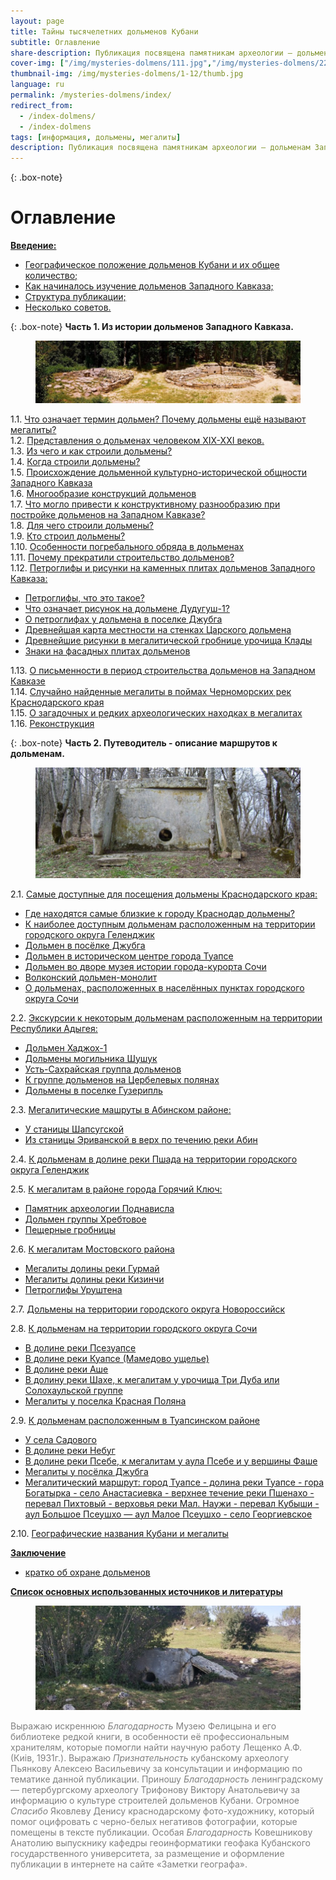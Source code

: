 ```yaml
---
layout: page
title: Тайны тысячелетних дольменов Кубани
subtitle: Оглавление
share-description: Публикация посвящена памятникам археологии — дольменам Западного Кавказа, их возраст достигает 5 тысяч лет, это одно из загадочных рукотворных явлений в мире.
cover-img: ["/img/mysteries-dolmens/111.jpg","/img/mysteries-dolmens/222.jpg"]
thumbnail-img: /img/mysteries-dolmens/1-12/thumb.jpg
language: ru
permalink: /mysteries-dolmens/index/
redirect_from:
  - /index-dolmens/
  - /index-dolmens
tags: [информация, дольмены, мегалиты]
description: Публикация посвящена памятникам археологии — дольменам Западного Кавказа, их возраст достигает 5 тысяч лет, это одно из загадочных рукотворных явлений в мире. Одна из основных целей публикации, найти ответы на десятки вопросов связанных с историей дольменов. Для этого были использованы данные ученых начиная с ХIХ в. до последних открытий археологов в ХХI в. В тексте приводятся интересные и мало известные факты о дольменах, отражающие мнения различных исследователей.
---
```

{: .box-note}
# Оглавление

[**Введение:**](/mysteries-dolmens/intro/)  
- [Географическое положение дольменов Кубани и их общее количество;](/mysteries-dolmens/intro/#%D0%B2%D0%B2%D0%B5%D0%B4%D0%B5%D0%BD%D0%B8%D0%B51)
- [Как начиналось изучение дольменов Западного Кавказа;](/mysteries-dolmens/intro/#%D0%B2%D0%B2%D0%B5%D0%B4%D0%B5%D0%BD%D0%B8%D0%B52)
- [Структура публикации;](/mysteries-dolmens/intro/#%D0%B2%D0%B2%D0%B5%D0%B4%D0%B5%D0%BD%D0%B8%D0%B53)
- [Несколько советов.](/mysteries-dolmens/intro/#%D0%B2%D0%B2%D0%B5%D0%B4%D0%B5%D0%BD%D0%B8%D0%B54)

{: .box-note}
**<a name="ch1"></a>Часть 1. Из истории дольменов Западного Кавказа.**

<figure>
	<img alt="Мегалитический комплекс Жане 1" title="Мегалитический комплекс Жане 1" src="/img/mysteries-dolmens/index/03.jpg"/>
</figure> 

1.1. [Что означает термин дольмен? Почему дольмены ещё называют мегалиты?](/mysteries-dolmens/ch1p1/)  
1.2. [Представления о дольменах человеком ХIХ-ХХI веков.](/mysteries-dolmens/ch1p2/)  
1.3. [Из чего и как строили дольмены?](/mysteries-dolmens/ch1p3/)  
1.4. [Когда строили дольмены?](/mysteries-dolmens/ch1p4/)  
1.5. [Происхождение дольменной культурно-исторической общности Западного Кавказа](/mysteries-dolmens/ch1p5/)    
1.6. [Многообразие конструкций дольменов](/mysteries-dolmens/ch1p6/)  
1.7. [Что могло привести к конструктивному разнообразию при постройке дольменов на Западном Кавказе?](/mysteries-dolmens/ch1p7/)  
1.8. [Для чего строили дольмены?](/mysteries-dolmens/ch1p8/)  
1.9. [Кто строил дольмены?](/mysteries-dolmens/ch1p9/)  
1.10. [Особенности погребального обряда в дольменах](/mysteries-dolmens/ch1p10/)  
1.11. [Почему прекратили строительство дольменов?](/mysteries-dolmens/ch1p11/)  
1.12. [Петроглифы и рисунки на каменных плитах дольменов Западного Кавказа:](/mysteries-dolmens/ch1p12/)  
- [Петроглифы, что это такое?](/mysteries-dolmens/ch1p12/#petr1)  
- [Что означает рисунок на дольмене Дудугуш-1?](/mysteries-dolmens/ch1p12/#petr2)  
- [О петроглифах у дольмена в поселке Джубга](/mysteries-dolmens/ch1p12/#petr3)  
- [Древнейшая карта местности на стенках Царского дольмена](/mysteries-dolmens/ch1p12/#petr4)  
- [Древнейшие рисунки в мегалитической гробнице урочища Клады](/mysteries-dolmens/ch1p12/#petr5)  
- [Знаки на фасадных плитах дольменов](/mysteries-dolmens/ch1p12/#petr6)  

1.13. [О письменности в период строительства дольменов на Западном Кавказе](/mysteries-dolmens/ch1p13/)  
1.14. [Случайно найденные мегалиты в поймах Черноморских рек Краснодарского края](/mysteries-dolmens/ch1p14/)  
1.15. [О загадочных и редких археологических находках в мегалитах](/mysteries-dolmens/ch1p15/)  
1.16. [Реконструкция](/mysteries-dolmens/ch1p16/)  

{: .box-note}
**<a name="ch2"></a>Часть 2. Путеводитель - описание маршрутов к дольменам.**

<figure>
	<img alt="Плиточный дольмен, западный из двух мегалитов, сооруженных в нескольких метрах друг от друга. Расположены в 3,5 км на северо-восток от посёлка Новый Абинского района у безымянной высоты 460,2 м" title="Плиточный дольмен, западный из двух мегалитов, сооруженных в нескольких метрах друг от друга. Расположены в 3,5 км на северо-восток от посёлка Новый Абинского района у безымянной высоты 460,2 м" src="/img/mysteries-dolmens/index/01.jpg"/>
</figure> 

2.1. [Самые доступные для посещения дольмены Краснодарского края:](/mysteries-dolmens/ch2p1/)  
- [Где находятся самые близкие к городу Краснодар дольмены?](/mysteries-dolmens/ch2p1/#2-1-1)  
- [К наиболее доступным дольменам расположенным на территории городского округа Геленджик](/mysteries-dolmens/ch2p1/#2-1-2)  
- [Дольмен в посёлке Джубга](/mysteries-dolmens/ch2p1/#2-1-3)  
- [Дольмен в историческом центре города Туапсе](/mysteries-dolmens/ch2p1/#2-1-4)  
- [Дольмен во дворе музея истории города-курорта Сочи](/mysteries-dolmens/ch2p1/#2-1-5)  
- [Волконский дольмен-монолит](/mysteries-dolmens/ch2p1/#2-1-6)  
- [О дольменах, расположенных в населённых пунктах городского округа Сочи](/mysteries-dolmens/ch2p1/#2-1-7)  

2.2. [Экскурсии к некоторым дольменам расположенным на территории Республики Адыгея:](/mysteries-dolmens/ch2p2/)  
- [Дольмен Хаджох-1](/mysteries-dolmens/ch2p2/#2-2-1)  
- [Дольмены могильника Шушук](/mysteries-dolmens/ch2p2/#2-2-5)  
- [Усть-Сахрайская группа дольменов](/mysteries-dolmens/ch2p2/#2-2-2)  
- [К группе дольменов на Цербелевых полянах](/mysteries-dolmens/ch2p2/#2-2-3)  
- [Дольмены в поселке Гузерипль](/mysteries-dolmens/ch2p2/#2-2-4)  

2.3. [Мегалитические машруты в Абинском районе:](/mysteries-dolmens/ch2p3/)  
- [У станицы Шапсугской](/mysteries-dolmens/ch2p3/#2-3-1)  
- [Из станицы Эриванской в верх по течению реки Абин](/mysteries-dolmens/ch2p3/#2-3-2)  

2.4. [К дольменам в долине реки Пшада на территории городского округа Геленджик](/mysteries-dolmens/ch2p4/) 
 
2.5. [К мегалитам в районе города Горячий Ключ:](/mysteries-dolmens/ch2p5/)  
- [Памятник археологии Поднависла](/mysteries-dolmens/ch2p5/#2-5-1)  
- [Дольмен группы Хребтовое](/mysteries-dolmens/ch2p5/#2-5-2)  
- [Пещерные гробницы](/mysteries-dolmens/ch2p5/#2-5-3)  

2.6. [К мегалитам Мостовского района](/mysteries-dolmens/ch2p6/)  
- [Мегалиты долины реки Гурмай](/mysteries-dolmens/ch2p6/#2-6-1)  
- [Мегалиты долины реки Кизинчи](/mysteries-dolmens/ch2p6/#2-6-2)  
- [Петроглифы Уруштена](/mysteries-dolmens/ch2p6/#2-6-3)  

2.7. [Дольмены на территории городского округа Новороссийск](/mysteries-dolmens/ch2p7/)  

2.8. [К дольменам на территории городского округа Сочи](/mysteries-dolmens/ch2p8/)  
- [В долине реки Псезуапсе](/mysteries-dolmens/ch2p8/#2-8-1)  
- [В долине реки Куапсе (Мамедово ущелье)](/mysteries-dolmens/ch2p8/#2-8-2)  
- [В долине реки Аше](/mysteries-dolmens/ch2p8/#2-8-3)  
- [В долину реки Шахе, к мегалитам у урочища Три Дуба или Солохаульской группе](/mysteries-dolmens/ch2p8/#2-8-4)  
- [Мегалиты у поселка Красная Поляна](/mysteries-dolmens/ch2p8/#2-8-5)  

2.9. [К дольменам расположенным в Туапсинском районе](/mysteries-dolmens/ch2p9/)  
- [У села Садового ](/mysteries-dolmens/ch2p9/#2-9-1) 
- [В долине реки Небуг](/mysteries-dolmens/ch2p9/#2-9-2)  
- [В долине реки Псебе, к мегалитам у аула Псебе и у вершины Фаше](/mysteries-dolmens/ch2p9/#2-9-3)  
- [Мегалиты у посёлка Джубга](/mysteries-dolmens/ch2p9/#2-9-4)  
- [Мегалитический маршрут: город Туапсе - долина реки Туапсе - гора Богатырка - село Анастасиевка - верхнее течение реки Пшенахо - перевал Пихтовый - верховья реки Мал. Наужи - перевал Кубыши - аул Большое Псеушхо — аул Малое Псеушхо - село Георгиевское](/mysteries-dolmens/ch2p9/#2-9-5)  

2.10. [Географические названия Кубани и мегалиты](/mysteries-dolmens/ch2p10/)

[**Заключение** ](/mysteries-dolmens/outro) 
- [кратко об охране дольменов](/mysteries-dolmens/outro/#protect)  

[**Список основных использованных источников и литературы**](/mysteries-dolmens/list-of-references)

<figure>
	<img alt="Дольмен из Кизинской группы. Характерная особенность дольменов здесь, состоит в том, что они сделаны в основном из известняка иногда доломита, и имеют своеобразную арочную форму лаза" title="Дольмен из Кизинской группы. Характерная особенность дольменов здесь, состоит в том, что они сделаны в основном из известняка иногда доломита, и имеют своеобразную арочную форму лаза" src="/img/mysteries-dolmens/index/02.jpg"/>
</figure> 

<span style="color:gray">Выражаю искреннюю _Благодарность_ Музею Фелицына и его библиотеке редкой книги, в особенности её профессиональным хранителям, которые помогли найти научную работу Лещенко А.Ф. (Киiв, 1931г.). Выражаю _Признательность_ кубанскому археологу Пьянкову Алексею Васильевичу за консультации и информацию по тематике данной публикации. Приношу _Благодарность_ ленинградскому — петербургскому археологу Трифонову Виктору Анатольевичу за информацию о культуре строителей дольменов Кубани. Огромное _Спасибо_ Яковлеву Денису краснодарскому фото-художнику, который помог оцифровать с черно-белых негативов фотографии, которые помещены в тексте публикации. Особая _Благодарность_ Ковешникову Анатолию выпускнику кафедры геоинформатики геофака Кубанского государственного университета, за размещение и оформление публикации в интернете на сайте «Заметки географа».</span>
